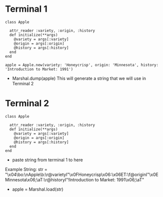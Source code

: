 # Terminal 1

```
class Apple

  attr_reader :variety, :origin, :history
  def initialize(**args)
    @variety = args[:variety]
    @origin = args[:origin]
    @history = args[:history]
  end
end

apple = Apple.new(variety: 'Honeycrisp', origin: 'Minnesota', history: 'Introduction to Market: 1991')
```

* Marshal.dump(apple)
This will generate a string that we will use in Terminal 2


# Terminal 2
```
class Apple

  attr_reader :variety, :origin, :history
  def initialize(**args)
    @variety = args[:variety]
    @origin = args[:origin]
    @history = args[:history]
  end
end
```

* paste string from terminal 1 to here

Example String:
str = "\x04\bo:\nApple\b:\r@varietyI\"\x0FHoneycrisp\x06:\x06ET:\f@originI\"\x0EMinnesota\x06;\aT:\r@historyI\"!Introduction to Market: 1991\x06;\aT"

* apple = Marshal.load(str)